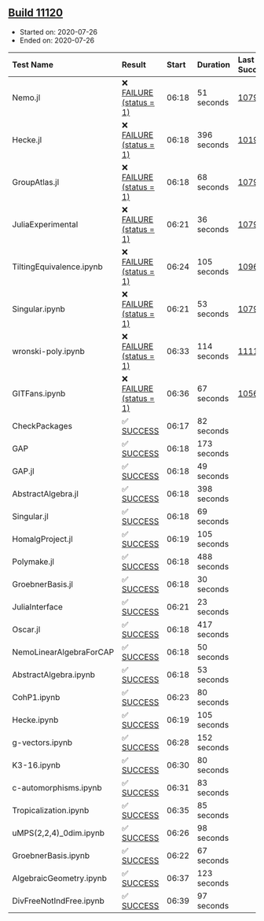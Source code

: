 ## [Build 11120](https://oscarci.mathematik.uni-kl.de/job/oscar/11120/)

* Started on: 2020-07-26
* Ended on: 2020-07-26

| Test Name    | Result | Start | Duration | Last Success | First Failure |
|:-------------|:-------|:------|:---------|:-------------|:--------------|
| Nemo.jl | ❌ [FAILURE (status = 1)](https://oscarci.mathematik.uni-kl.de/job/oscar/11120/artifact/logs/build-11120/Nemo.jl.log) | 06:18 | 51 seconds | [10790](https://oscarci.mathematik.uni-kl.de/job/oscar/10790/) | [10791](https://oscarci.mathematik.uni-kl.de/job/oscar/10791/) |
| Hecke.jl | ❌ [FAILURE (status = 1)](https://oscarci.mathematik.uni-kl.de/job/oscar/11120/artifact/logs/build-11120/Hecke.jl.log) | 06:18 | 396 seconds | [10197](https://oscarci.mathematik.uni-kl.de/job/oscar/10197/) | [10198](https://oscarci.mathematik.uni-kl.de/job/oscar/10198/) |
| GroupAtlas.jl | ❌ [FAILURE (status = 1)](https://oscarci.mathematik.uni-kl.de/job/oscar/11120/artifact/logs/build-11120/GroupAtlas.jl.log) | 06:18 | 68 seconds | [10790](https://oscarci.mathematik.uni-kl.de/job/oscar/10790/) | [10791](https://oscarci.mathematik.uni-kl.de/job/oscar/10791/) |
| JuliaExperimental | ❌ [FAILURE (status = 1)](https://oscarci.mathematik.uni-kl.de/job/oscar/11120/artifact/logs/build-11120/JuliaExperimental.log) | 06:21 | 36 seconds | [10790](https://oscarci.mathematik.uni-kl.de/job/oscar/10790/) | [10791](https://oscarci.mathematik.uni-kl.de/job/oscar/10791/) |
| TiltingEquivalence.ipynb | ❌ [FAILURE (status = 1)](https://oscarci.mathematik.uni-kl.de/job/oscar/11120/artifact/logs/build-11120/TiltingEquivalence.ipynb.log) | 06:24 | 105 seconds | [10962](https://oscarci.mathematik.uni-kl.de/job/oscar/10962/) | [10963](https://oscarci.mathematik.uni-kl.de/job/oscar/10963/) |
| Singular.ipynb | ❌ [FAILURE (status = 1)](https://oscarci.mathematik.uni-kl.de/job/oscar/11120/artifact/logs/build-11120/Singular.ipynb.log) | 06:21 | 53 seconds | [10790](https://oscarci.mathematik.uni-kl.de/job/oscar/10790/) | [10791](https://oscarci.mathematik.uni-kl.de/job/oscar/10791/) |
| wronski-poly.ipynb | ❌ [FAILURE (status = 1)](https://oscarci.mathematik.uni-kl.de/job/oscar/11120/artifact/logs/build-11120/wronski-poly.ipynb.log) | 06:33 | 114 seconds | [11118](https://oscarci.mathematik.uni-kl.de/job/oscar/11118/) | [11119](https://oscarci.mathematik.uni-kl.de/job/oscar/11119/) |
| GITFans.ipynb | ❌ [FAILURE (status = 1)](https://oscarci.mathematik.uni-kl.de/job/oscar/11120/artifact/logs/build-11120/GITFans.ipynb.log) | 06:36 | 67 seconds | [10566](https://oscarci.mathematik.uni-kl.de/job/oscar/10566/) | [10567](https://oscarci.mathematik.uni-kl.de/job/oscar/10567/) |
| CheckPackages | ✅ [SUCCESS](https://oscarci.mathematik.uni-kl.de/job/oscar/11120/artifact/logs/build-11120/CheckPackages.log) | 06:17 | 82 seconds |  |  |
| GAP | ✅ [SUCCESS](https://oscarci.mathematik.uni-kl.de/job/oscar/11120/artifact/logs/build-11120/GAP.log) | 06:18 | 173 seconds |  |  |
| GAP.jl | ✅ [SUCCESS](https://oscarci.mathematik.uni-kl.de/job/oscar/11120/artifact/logs/build-11120/GAP.jl.log) | 06:18 | 49 seconds |  |  |
| AbstractAlgebra.jl | ✅ [SUCCESS](https://oscarci.mathematik.uni-kl.de/job/oscar/11120/artifact/logs/build-11120/AbstractAlgebra.jl.log) | 06:18 | 398 seconds |  |  |
| Singular.jl | ✅ [SUCCESS](https://oscarci.mathematik.uni-kl.de/job/oscar/11120/artifact/logs/build-11120/Singular.jl.log) | 06:18 | 69 seconds |  |  |
| HomalgProject.jl | ✅ [SUCCESS](https://oscarci.mathematik.uni-kl.de/job/oscar/11120/artifact/logs/build-11120/HomalgProject.jl.log) | 06:19 | 105 seconds |  |  |
| Polymake.jl | ✅ [SUCCESS](https://oscarci.mathematik.uni-kl.de/job/oscar/11120/artifact/logs/build-11120/Polymake.jl.log) | 06:18 | 488 seconds |  |  |
| GroebnerBasis.jl | ✅ [SUCCESS](https://oscarci.mathematik.uni-kl.de/job/oscar/11120/artifact/logs/build-11120/GroebnerBasis.jl.log) | 06:18 | 30 seconds |  |  |
| JuliaInterface | ✅ [SUCCESS](https://oscarci.mathematik.uni-kl.de/job/oscar/11120/artifact/logs/build-11120/JuliaInterface.log) | 06:21 | 23 seconds |  |  |
| Oscar.jl | ✅ [SUCCESS](https://oscarci.mathematik.uni-kl.de/job/oscar/11120/artifact/logs/build-11120/Oscar.jl.log) | 06:18 | 417 seconds |  |  |
| NemoLinearAlgebraForCAP | ✅ [SUCCESS](https://oscarci.mathematik.uni-kl.de/job/oscar/11120/artifact/logs/build-11120/NemoLinearAlgebraForCAP.log) | 06:18 | 50 seconds |  |  |
| AbstractAlgebra.ipynb | ✅ [SUCCESS](https://oscarci.mathematik.uni-kl.de/job/oscar/11120/artifact/logs/build-11120/AbstractAlgebra.ipynb.log) | 06:18 | 53 seconds |  |  |
| CohP1.ipynb | ✅ [SUCCESS](https://oscarci.mathematik.uni-kl.de/job/oscar/11120/artifact/logs/build-11120/CohP1.ipynb.log) | 06:23 | 80 seconds |  |  |
| Hecke.ipynb | ✅ [SUCCESS](https://oscarci.mathematik.uni-kl.de/job/oscar/11120/artifact/logs/build-11120/Hecke.ipynb.log) | 06:19 | 105 seconds |  |  |
| g-vectors.ipynb | ✅ [SUCCESS](https://oscarci.mathematik.uni-kl.de/job/oscar/11120/artifact/logs/build-11120/g-vectors.ipynb.log) | 06:28 | 152 seconds |  |  |
| K3-16.ipynb | ✅ [SUCCESS](https://oscarci.mathematik.uni-kl.de/job/oscar/11120/artifact/logs/build-11120/K3-16.ipynb.log) | 06:30 | 80 seconds |  |  |
| c-automorphisms.ipynb | ✅ [SUCCESS](https://oscarci.mathematik.uni-kl.de/job/oscar/11120/artifact/logs/build-11120/c-automorphisms.ipynb.log) | 06:31 | 83 seconds |  |  |
| Tropicalization.ipynb | ✅ [SUCCESS](https://oscarci.mathematik.uni-kl.de/job/oscar/11120/artifact/logs/build-11120/Tropicalization.ipynb.log) | 06:35 | 85 seconds |  |  |
| uMPS(2,2,4)_0dim.ipynb | ✅ [SUCCESS](https://oscarci.mathematik.uni-kl.de/job/oscar/11120/artifact/logs/build-11120/uMPS-2-2-4-_0dim.ipynb.log) | 06:26 | 98 seconds |  |  |
| GroebnerBasis.ipynb | ✅ [SUCCESS](https://oscarci.mathematik.uni-kl.de/job/oscar/11120/artifact/logs/build-11120/GroebnerBasis.ipynb.log) | 06:22 | 67 seconds |  |  |
| AlgebraicGeometry.ipynb | ✅ [SUCCESS](https://oscarci.mathematik.uni-kl.de/job/oscar/11120/artifact/logs/build-11120/AlgebraicGeometry.ipynb.log) | 06:37 | 123 seconds |  |  |
| DivFreeNotIndFree.ipynb | ✅ [SUCCESS](https://oscarci.mathematik.uni-kl.de/job/oscar/11120/artifact/logs/build-11120/DivFreeNotIndFree.ipynb.log) | 06:39 | 97 seconds |  |  |
